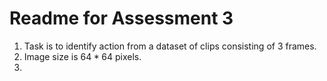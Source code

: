 # Readme for Assessment 3
1. Task is to identify action from a dataset of clips consisting of 3 frames.
2. Image size is $64 * 64$ pixels.
3. 
